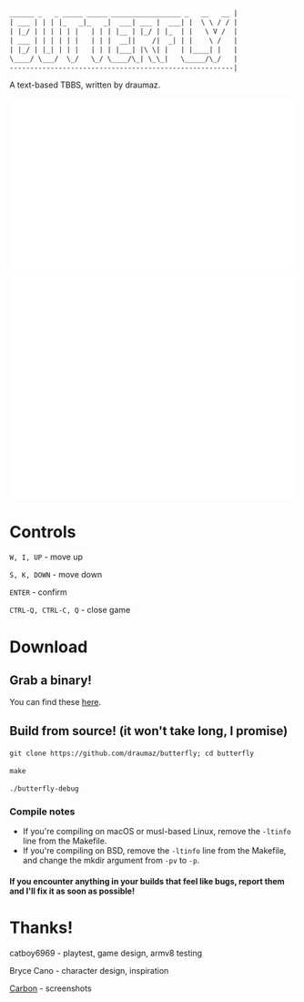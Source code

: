 ```
______ _   _ _____ _____ _________________ _   __   __ |
| ___ | | | |_   _|_   _|  ___| ___ |  ___| |  \ \ / / |
| |_/ | | | | | |   | | | |__ | |_/ | |_  | |   \ V /  |
| ___ | | | | | |   | | |  __||    /|  _| | |    \ /   |
| |_/ | |_| | | |   | | | |___| |\ \| |   | |____| |   |
\____/ \___/  \_/   \_/ \____/\_| \_\_|   \_____/\_/   |
-------------------------------------------------------|
```


A text-based TBBS, written by draumaz.

![Screenie](https://github.com/draumaz/butterfly/raw/main/media/btf-main.svg "Game screen")
![Weapon](https://github.com/draumaz/butterfly/raw/main/media/btf-item.svg "Item screen")

# Controls

```W, I, UP``` - move up

```S, K, DOWN``` - move down

```ENTER``` - confirm

```CTRL-Q, CTRL-C, Q``` - close game

# Download

## Grab a binary!
  You can find these <a href="https://github.com/draumaz/butterfly/releases/latest">here</a>.

## Build from source! (it won't take long, I promise)

```git clone https://github.com/draumaz/butterfly; cd butterfly```

```make```

```./butterfly-debug```

### Compile notes

- If you're compiling on macOS or musl-based Linux, remove the ```-ltinfo``` line from the Makefile.
- If you're compiling on BSD, remove the ```-ltinfo``` line from the Makefile, and change the mkdir argument from ```-pv``` to ```-p```.

#### If you encounter anything in your builds that feel like bugs, report them and I'll fix it as soon as possible!

# Thanks!

catboy6969 - playtest, game design, armv8 testing

Bryce Cano - character design, inspiration

<a href="https://carbon.now.sh/">Carbon</a> - screenshots
